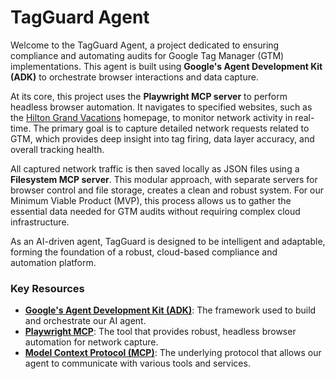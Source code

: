 # TagGuard Agent

Welcome to the TagGuard Agent, a project dedicated to ensuring compliance and automating audits for Google Tag Manager (GTM) implementations. This agent is built using **Google's Agent Development Kit (ADK)** to orchestrate browser interactions and data capture.

At its core, this project uses the **Playwright MCP server** to perform headless browser automation. It navigates to specified websites, such as the [Hilton Grand Vacations](https://www.hiltongrandvacations.com/index) homepage, to monitor network activity in real-time. The primary goal is to capture detailed network requests related to GTM, which provides deep insight into tag firing, data layer accuracy, and overall tracking health.

All captured network traffic is then saved locally as JSON files using a **Filesystem MCP server**. This modular approach, with separate servers for browser control and file storage, creates a clean and robust system. For our Minimum Viable Product (MVP), this process allows us to gather the essential data needed for GTM audits without requiring complex cloud infrastructure.

As an AI-driven agent, TagGuard is designed to be intelligent and adaptable, forming the foundation of a robust, cloud-based compliance and automation platform.

### Key Resources

* **[Google's Agent Development Kit (ADK)](https://google.github.io/adk-docs/)**: The framework used to build and orchestrate our AI agent.
* **[Playwright MCP](https://github.com/microsoft/playwright-mcp)**: The tool that provides robust, headless browser automation for network capture.
* **[Model Context Protocol (MCP)](https://github.com/modelcontextprotocol)**: The underlying protocol that allows our agent to communicate with various tools and services.
